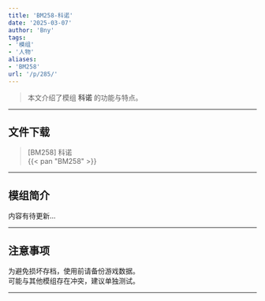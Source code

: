 ```yaml
---
title: 'BM258-科诺'
date: '2025-03-07'
author: 'Bny'
tags:
- '模组'
- '人物'
aliases:
- 'BM258'
url: '/p/285/'
---
```


> 本文介绍了模组 **科诺** 的功能与特点。

---

## 文件下载

> [BM258] 科诺  
{{< pan "BM258" >}}  

---

## 模组简介

>  
内容有待更新...  

---

## 注意事项

>  
为避免损坏存档，使用前请备份游戏数据。  
可能与其他模组存在冲突，建议单独测试。  

---

